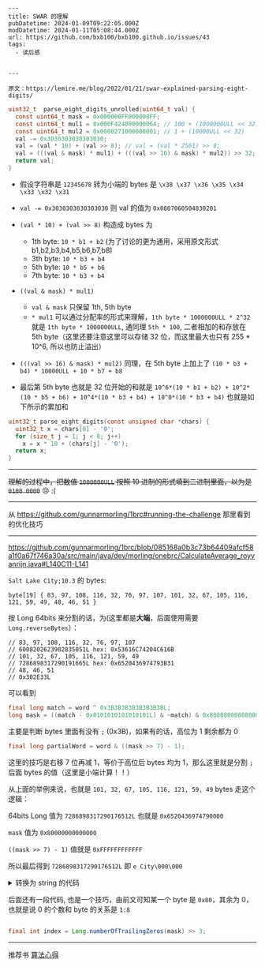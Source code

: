     ---
    title: SWAR 的理解
    pubDatetime: 2024-01-09T09:22:05.000Z
    modDatetime: 2024-01-11T05:08:44.000Z
    url: https://github.com/bxb100/bxb100.github.io/issues/43
    tags:
      - 读后感


    ---

    原文：https://lemire.me/blog/2022/01/21/swar-explained-parsing-eight-digits/

```c
uint32_t  parse_eight_digits_unrolled(uint64_t val) {
  const uint64_t mask = 0x000000FF000000FF;
  const uint64_t mul1 = 0x000F424000000064; // 100 + (1000000ULL << 32)
  const uint64_t mul2 = 0x0000271000000001; // 1 + (10000ULL << 32)
  val -= 0x3030303030303030;
  val = (val * 10) + (val >> 8); // val = (val * 2561) >> 8;
  val = (((val & mask) * mul1) + (((val >> 16) & mask) * mul2)) >> 32;
  return val;
}
```

- 假设字符串是 `12345678` 转为小端的 bytes 是 `\x38 \x37 \x36 \x35 \x34 \x33 \x32 \x31`
- `val -= 0x3030303030303030` 则 val 的值为 `0x0807060504030201`
- `(val * 10) + (val >> 8)` 构造成 bytes 为
  - 1th byte: `10 * b1 + b2` (为了讨论的更为通用，采用原文形式 b1,b2,b3,b4,b5,b6,b7,b8)
  - 3th byte: `10 * b3 + b4`
  - 5th byte: `10 * b5 + b6`
  - 7th byte: `10 * b3 + b4`
- `((val & mask) * mul1)`

  - `val & mask` 只保留 1th, 5th byte
  - `* mul1` 可以通过分配率的形式来理解，`1th byte * 1000000ULL * 2^32` 就是 `1th byte * 1000000ULL`, 通同理 `5th * 100`, 二者相加的和存放在 5th byte（这里还要注意这里可以存储 32 位，而这里最大也只有 255 \* 10^6, 所以也防止溢出）

- `(((val >> 16) & mask) * mul2)` 同理，在 5th byte 上加上了 `(10 * b3 + b4) * 10000ULL + 10 * b7 + b8`
- 最后第 5th byte 也就是 32 位开始的和就是 `10^6*(10 * b1 + b2) + 10^2*(10 * b5 + b6) + 10^4*(10 * b3 + b4) + 10^0*(10 * b3 + b4)` 也就是如下所示的累加和

```c
uint32_t parse_eight_digits(const unsigned char *chars) {
  uint32_t x = chars[0] - '0';
  for (size_t j = 1; j < 8; j++)
    x = x * 10 + (chars[j] - '0');
  return x;
}
```

---

~~理解的过程中，把数值 `1000000ULL` 按照 10 进制的形式填到二进制里面，以为是 `0100 0000`~~ 😢 :(

---

<a id='issuecomment-1882698869'></a>
从 https://github.com/gunnarmorling/1brc#running-the-challenge 那里看到的优化技巧

---

<a id='issuecomment-1886184937'></a>
https://github.com/gunnarmorling/1brc/blob/085168a0b3c73b64409afcf58a1f0a67f746a30a/src/main/java/dev/morling/onebrc/CalculateAverage_royvanrijn.java#L140C11-L141

`Salt Lake City;10.3` 的 bytes:

```
byte[19] { 83, 97, 108, 116, 32, 76, 97, 107, 101, 32, 67, 105, 116, 121, 59, 49, 48, 46, 51 }
```

按 Long 64bits 来分割的话，为(这里都是**大端**，后面使用需要 `Long.reverseBytes`）：

```
// 83, 97, 108, 116, 32, 76, 97, 107
// 6008202623902835051L hex: 0x53616C74204C616B
// 101, 32, 67, 105, 116, 121, 59, 49
// 7286898317290191665L hex: 0x6520436974793B31
// 48, 46, 51
// 0x302E33L
```

可以看到

```java
final long match = word ^ 0x3B3B3B3B3B3B3B3BL;
long mask = ((match - 0x0101010101010101L) & ~match) & 0x8080808080808080L;
```

主要是判断 bytes 里面有没有 `;` (0x3B)，如果有的话，高位为 1 剩余都为 0

```java
final long partialWord = word & ((mask >> 7) - 1);
```

这里的技巧是右移 7 位再减 1，等价于高位后 bytes 均为 1，那么这里就是分割 `;` 后面 bytes 的值（这里是小端计算！！）

从上面的举例来说，也就是 `101, 32, 67, 105, 116, 121, 59, 49` bytes 走这个逻辑：

64bits Long 值为 `7286898317290176512L` 也就是 `0x6520436974790000`

`mask` 值为 `0x80000000000000`

`((mask >> 7) - 1)` 值就是 `0xFFFFFFFFFFFF`

所以最后得到 `7286898317290176512L` 即 `e City\000\000`

<details>
<summary>转换为 string 的代码</summary>

这里也挺搞笑的，小端进去，String 按大端转，最后结果是可读的 ;)

```java
public byte[] longToBytes(long x) {
    ByteBuffer buffer = ByteBuffer.allocate(Long.BYTES);
    buffer.putLong(x);
    return buffer.array();
}

new String(longToBytes(7286898317290176512L))
```

当然后面的代码并没有使用这个方式获取 string，而是直接通过 `UNSAFE.getByte` 直接获取内存中映射的值

</details>

后面还有一段代码, 也是一个技巧，由前文可知某一个 byte 是 `0x80`，其余为 0，也就是说 0 的个数和 byte 的关系是 `1:8`

```java

final int index = Long.numberOfTrailingZeros(mask) >> 3;

```

---

<a id='issuecomment-1886252447'></a>
推荐书 [算法心得](https://www.amazon.com/Hackers-Delight-2nd-Henry-Warren/dp/0321842685)

